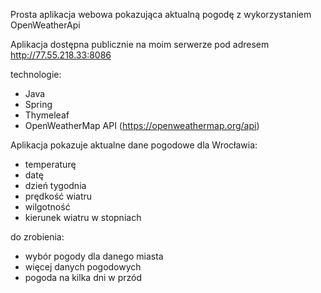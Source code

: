 Prosta aplikacja webowa pokazująca aktualną pogodę z wykorzystaniem OpenWeatherApi

Aplikacja dostępna publicznie na moim serwerze pod adresem
http://77.55.218.33:8086

technologie:
- Java
- Spring
- Thymeleaf
- OpenWeatherMap API (https://openweathermap.org/api)

 Aplikacja pokazuje aktualne dane pogodowe dla Wrocławia:
  - temperaturę
  - datę
  - dzień tygodnia
  - prędkość wiatru
  - wilgotność
  - kierunek wiatru w stopniach
  
  do zrobienia:
  - wybór pogody dla danego miasta
  - więcej danych pogodowych
  - pogoda na kilka dni w przód

